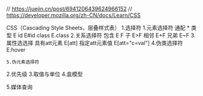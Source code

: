 // https://juejin.cn/post/6941206439624966152
// https://developer.mozilla.org/zh-CN/docs/Learn/CSS

CSS（Cascading Style Sheets，层叠样式表）
1.选择符
    1.元素选择符
        通配  *
        类型  E
        id    E#id
        class E.class
    2.关系选择符
        包含  E F
        子    E>F
        相邻  E+F
        兄弟  E~F
    3.属性选选择
        具有att元素   E[att]
        指定att元素值 E[att="c=val"]
    4.伪类选择符
        E:hover

    5.伪元素选择符
2.优先级
3.取值与单位
4.盒模型

5.媒体查询
